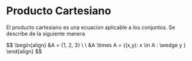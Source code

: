 # Producto Cartesiano
El producto cartesiano es una ecuacion aplicable a los conjuntos.
Se describe de la siguiente manera

$$
\begin{align}
&A = \{1, 2, 3\} \\ 
\\
	&A \times A = \{(x,y): x \in A \: \wedge y }
\end{align}
$$